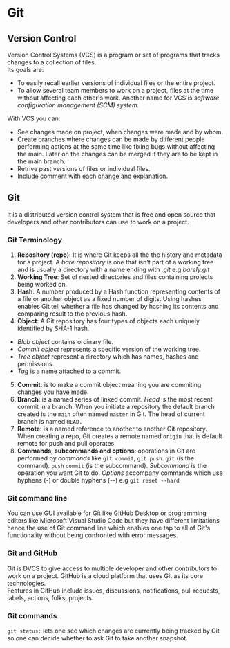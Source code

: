 # Git

## Version Control
Version Control Systems (VCS) is a program or set of programs that tracks changes to a collection of files.</br>
Its goals are:
-  To easily recall earlier versions of individual files or the entire project.
-  To allow several team members to work on a project, files at the time without affecting each other's work.
Another name for VCS is *software configuration management (SCM) system.*</br>

With VCS you can:</br>
-  See changes made on project, when changes were made and by whom.
-  Create branches where changes can be made by different people performing actions at the same time like fixing bugs without affecting the main. Later on the changes can be merged if they are to be kept in the main branch.</br>
-  Retrive past versions of files or individual files.
-  Include comment with each change and explanation.

## Git
It is a distributed version control system that is free and open source that developers and other contributors can use to work on a project.</br>
### Git Terminology
1. __Repository (repo)__: It is where Git keeps all the the history and metadata for a project. A *bare repository* is one that isn't part of a working tree and is usually a directory with a name ending with *.git* e.g *barely.git*
2. __Working Tree__: Set of nested directories and files containing projects being worked on.
3. __Hash__: A number produced by a Hash function representing contents of a file or another object as a fixed number of digits. Using hashes enables Git tell whether a file has changed by hashing its contents and comparing result to the previous hash.
4. __Object__: A Git repository has four types of objects each uniquely identified by SHA-1 hash. 
-  *Blob object* contains ordinary file.
-  *Commit object* represents a specific version of the working tree.
-  *Tree object* represent a directory which has names, hashes and permissions.
-  *Tag* is a name attached to a commit.
5. __Commit__: is to make a commit object meaning you are commiting changes you have made.
6. __Branch__: is a named series of linked commit. *Head* is the most recent commit in a branch. When you initiate a repository the default branch created is the ``main`` often named ``master`` in Git. The head of current branch is named ``HEAD.``
7. __Remote__: is a named reference to another to another Git repository. When creating a repo, Git creates a remote named ``origin`` that is default remote for push and pull operates.
8. __Commands, subcommands and options__: operations in Git are performed by *commands* like ``git commit``, ``git push``. ``git`` (is the command). ``push`` ``commit`` (is the subcommand). *Subcommand* is the operation you want Git to do. *Options* accompany commands which use hyphens (-) or double hyphens (--) e.g ``git reset --hard``

### Git command line
You can use GUI available for Git like GitHub Desktop or programming editors like Microsoft Visual Studio Code but they have different limitations hence the use of Git command line which enables one tap to all of Git's functionality without being confronted with error messages.

### Git and GitHub
Git is DVCS to give access to multiple developer and other contributors to work on a project. GitHub is a cloud platform that uses Git as its core technologies.</br>
Features in GitHub include issues, discussions, notifications, pull requests, labels, actions, folks, projects.

### Git commands
``git status:`` lets one see which changes are currently being tracked by Git so one can decide whether to ask Git to take another snapshot.
